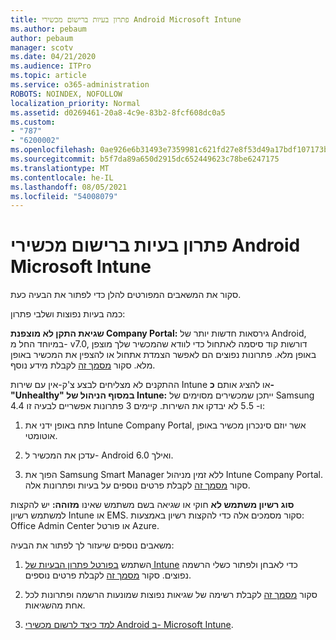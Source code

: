 ```yaml
---
title: פתרון בעיות ברישום מכשירי Android Microsoft Intune
ms.author: pebaum
author: pebaum
manager: scotv
ms.date: 04/21/2020
ms.audience: ITPro
ms.topic: article
ms.service: o365-administration
ROBOTS: NOINDEX, NOFOLLOW
localization_priority: Normal
ms.assetid: d0269461-20a8-4c9e-83b2-8fcf608dc0a5
ms.custom:
- "787"
- "6200002"
ms.openlocfilehash: 0ae926e6b31493e7359981c621fd27e8f53d49a17bdf107173b087fe6cc688fa
ms.sourcegitcommit: b5f7da89a650d2915dc652449623c78be6247175
ms.translationtype: MT
ms.contentlocale: he-IL
ms.lasthandoff: 08/05/2021
ms.locfileid: "54008079"
---
```

# <a name="troubleshoot-issues-with-enrolling-android-devices-in-microsoft-intune"></a>פתרון בעיות ברישום מכשירי Android Microsoft Intune

סקור את המשאבים המפורטים להלן כדי לפתור את הבעיה כעת.
  
כמה בעיות נפוצות ושלבי פתרון:
  
 **שגיאת התקן לא מוצפנת Company Portal:** גירסאות חדשות יותר של Android, במיוחד החל מ- v7.0, דורשות קוד סיסמה לאתחול כדי לוודא שהמכשיר שלך מוצפן באופן מלא. פתרונות נפוצים הם לאפשר הצמדת אתחול או להצפין את המכשיר באופן מלא. סקור [מסמך זה](https://docs.microsoft.com/intune-user-help/your-device-appears-encrypted-but-cp-says-otherwise-android) לקבלת מידע נוסף.
  
 ההתקנים לא מצליחים לבצע צ'ק-אין עם שירות Intune או להציג אותם **כ- "Unhealthy" במסוף הניהול של Intune:** ייתכן שמכשירים מסוימים של Samsung 4.4 ו- 5.5 לא יבדקו את השירות. קיימים 3 פתרונות אפשריים לבעיה זו:
  
1. פתח באופן ידני את Intune Company Portal, אשר יוזם סינכרון מכשיר באופן אוטומטי.

2. עדכן את המכשיר ל- Android 6.0 ואילך.

3. הפוך את Samsung Smart Manager ללא זמין מניהול Intune Company Portal. סקור [מסמך זה](https://docs.microsoft.com/troubleshoot/mem/intune/troubleshoot-device-enrollment-in-intune#devices-fail-to-check-in-with-the-intune-service-and-display-as-unhealthy-in-the-intune-admin-console) לקבלת פרטים נוספים על בעיות ופתרונות אלה.

 **סוג רשיון משתמש לא** חוקי או שגיאה בשם משתמש שאינו **מזוהה:** יש להקצות למשתמש רשיון Intune או EMS. סקור מסמכים אלה כדי להקצות רשיון באמצעות: Office Admin Center או פורטל Azure.
  
משאבים נוספים שיעזור לך לפתור את הבעיה:
  
1. השתמש [בפורטל פתרון הבעיות של Intune](https://devicemanagement.microsoft.com/#blade/Microsoft_Intune_DeviceSettings/TroubleshootBlade) כדי לאבחן ולפתור כשלי הרשמה נפוצים. סקור [מסמך זה](https://docs.microsoft.com/intune/help-desk-operators) לקבלת פרטים נוספים.

2. סקור [מסמך זה](https://docs.microsoft.com/troubleshoot/mem/intune/troubleshoot-device-enrollment-in-intune) לקבלת רשימה של שגיאות נפוצות שמונעות הרשמה ופתרונות לכל אחת מהשגיאות.

3. [למד כיצד לרשום מכשירי Android ב- Microsoft Intune](https://docs.microsoft.com/intune/android-enroll).
